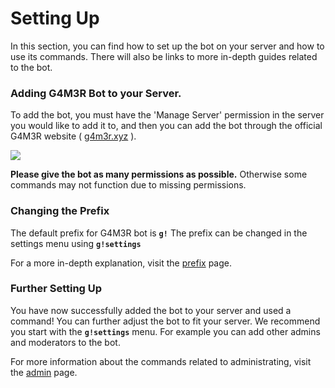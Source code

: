 # Setting Up

In this section, you can find how to set up the bot on your server and how to use its commands. There will also be links to more in-depth guides related to the bot. 

### Adding G4M3R Bot to your Server.

To add the bot, you must have the 'Manage Server' permission in the server you would like to add it to, and then you can add the bot through the official G4M3R website \( [g4m3r.xyz](/g4m3r.xyz) \).

![](https://media.discordapp.net/attachments/364017502638047233/420316688307716118/G4M3Raddscreenv2.png)

**Please give the bot as many permissions as possible.** Otherwise some commands may not function due to missing permissions.

### Changing the Prefix

The default prefix for G4M3R bot is **`g!`**
The prefix can be changed in the settings menu using **`g!settings`**

For a more in-depth explanation, visit the [prefix](/setting-up/prefix.md) page.

### Further Setting Up

You have now successfully added the bot to your server and used a command! You can further adjust the bot to fit your server. 
We recommend you start with the **`g!settings`** menu. For example you can add other admins and moderators to the bot.

For more information about the commands related to administrating, visit the [admin](/Commands/admin.md) page.


